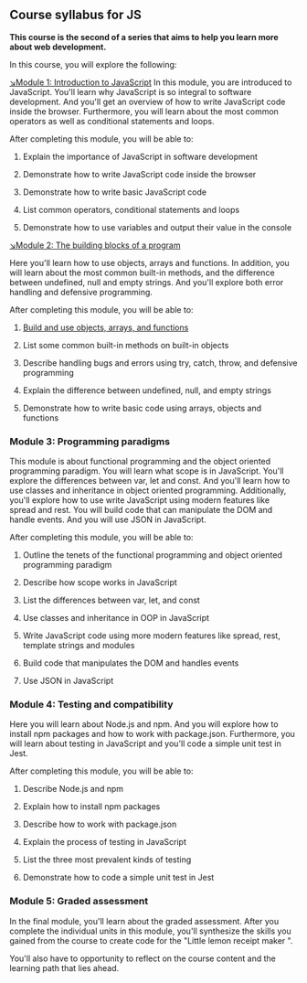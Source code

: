 ## Course syllabus for JS
**This course is the second of a series that aims to help you learn more about web development.**

In this course, you will explore the following:

[↘️Module 1: Introduction to JavaScript](https://github.com/marksikaundi/Meta-JavaScript/tree/main/Week%201)
In this module, you are introduced to JavaScript. You'll learn why JavaScript is so integral to software development. And you'll get an overview of how to write JavaScript code inside the browser. Furthermore, you will learn about the most common operators as well as conditional statements and loops.

After completing this module, you will be able to:

1. Explain the importance of JavaScript in software development

2. Demonstrate how to write JavaScript code inside the browser

3. Demonstrate how to write basic JavaScript code

4. List common operators, conditional statements and loops

5. Demonstrate how to use variables and output their value in the console

      

[↘️Module 2: The building blocks of a program](https://github.com/marksikaundi/Meta-JavaScript/tree/main/Week%202)

Here you'll learn how to use objects, arrays and functions. In addition, you will learn about the most common built-in methods, and the difference between undefined, null and empty strings. And you'll explore both error handling and defensive programming.

After completing this module, you will be able to:

1. [Build and use objects, arrays, and functions](https://github.com/marksikaundi/Meta-JavaScript/tree/main/Week%202/Array%2C%20objects%20%26%20function)

2. List some common built-in methods on built-in objects

3. Describe handling bugs and errors using try, catch, throw, and defensive programming

4. Explain the difference between undefined, null, and empty strings  

5. Demonstrate how to write basic code using arrays, objects and functions   


### Module 3: Programming paradigms

This module is about functional programming and the object oriented programming paradigm. You will learn what scope is in JavaScript. You'll explore the differences between var, let and const. And you'll learn how to use classes and inheritance in object oriented programming. Additionally, you'll explore how to use write JavaScript using modern features like spread and rest.  You will build code that can manipulate the DOM and handle events. And you will use JSON in JavaScript.

After completing this module, you will be able to:

1. Outline the tenets of the functional programming and object oriented programming paradigm

2. Describe how scope works in JavaScript

3. List the differences between var, let, and const

4. Use classes and inheritance in OOP in JavaScript

5. Write JavaScript code using more modern features like spread, rest, template strings and modules

6. Build code that manipulates the DOM and handles events

7. Use JSON in JavaScript

            

### Module 4: Testing and compatibility

Here you will learn about Node.js and npm. And you will explore how to install npm packages and how to work with package.json. Furthermore, you will learn about testing in JavaScript and you'll code a simple unit test in Jest.

After completing this module, you will be able to:

1. Describe Node.js and npm

2. Explain how to install npm packages

3. Describe how to work with package.json

4. Explain the process of testing in JavaScript

5. List the three most prevalent kinds of testing

6. Demonstrate how to code a simple unit test in Jest

      

### Module 5: Graded assessment

In the final module, you'll learn about the graded assessment. After you complete the individual units in this module, you'll synthesize the skills you gained from the course to create code for the "Little lemon receipt maker ". 

You'll also have to opportunity to reflect on the course content and the learning path that lies ahead.    

